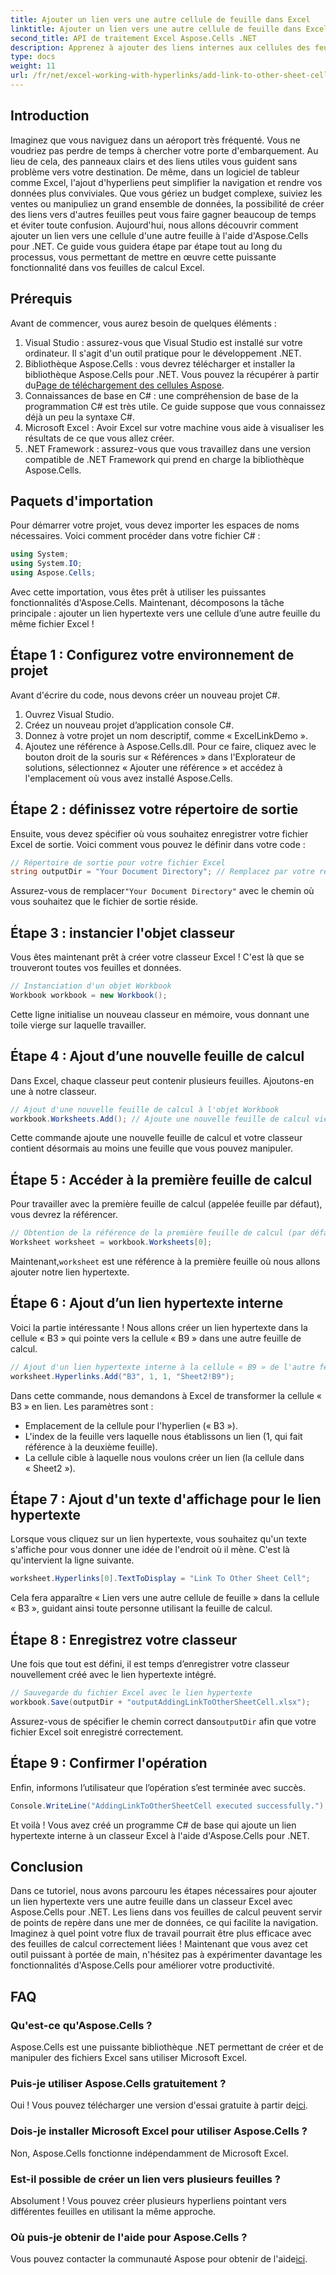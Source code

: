 ```yaml
---
title: Ajouter un lien vers une autre cellule de feuille dans Excel
linktitle: Ajouter un lien vers une autre cellule de feuille dans Excel
second_title: API de traitement Excel Aspose.Cells .NET
description: Apprenez à ajouter des liens internes aux cellules des feuilles Excel à l'aide d'Aspose.Cells pour .NET. Améliorez la navigation dans vos feuilles de calcul sans effort.
type: docs
weight: 11
url: /fr/net/excel-working-with-hyperlinks/add-link-to-other-sheet-cell/
---
```

## Introduction
Imaginez que vous naviguez dans un aéroport très fréquenté. Vous ne voudriez pas perdre de temps à chercher votre porte d'embarquement. Au lieu de cela, des panneaux clairs et des liens utiles vous guident sans problème vers votre destination. De même, dans un logiciel de tableur comme Excel, l'ajout d'hyperliens peut simplifier la navigation et rendre vos données plus conviviales. Que vous gériez un budget complexe, suiviez les ventes ou manipuliez un grand ensemble de données, la possibilité de créer des liens vers d'autres feuilles peut vous faire gagner beaucoup de temps et éviter toute confusion. Aujourd'hui, nous allons découvrir comment ajouter un lien vers une cellule d'une autre feuille à l'aide d'Aspose.Cells pour .NET. Ce guide vous guidera étape par étape tout au long du processus, vous permettant de mettre en œuvre cette puissante fonctionnalité dans vos feuilles de calcul Excel.
## Prérequis
Avant de commencer, vous aurez besoin de quelques éléments :
1. Visual Studio : assurez-vous que Visual Studio est installé sur votre ordinateur. Il s'agit d'un outil pratique pour le développement .NET.
2. Bibliothèque Aspose.Cells : vous devrez télécharger et installer la bibliothèque Aspose.Cells pour .NET. Vous pouvez la récupérer à partir du[Page de téléchargement des cellules Aspose](https://releases.aspose.com/cells/net/).
3. Connaissances de base en C# : une compréhension de base de la programmation C# est très utile. Ce guide suppose que vous connaissez déjà un peu la syntaxe C#.
4. Microsoft Excel : Avoir Excel sur votre machine vous aide à visualiser les résultats de ce que vous allez créer.
5. .NET Framework : assurez-vous que vous travaillez dans une version compatible de .NET Framework qui prend en charge la bibliothèque Aspose.Cells.
## Paquets d'importation
Pour démarrer votre projet, vous devez importer les espaces de noms nécessaires. Voici comment procéder dans votre fichier C# :
```csharp
using System;
using System.IO;
using Aspose.Cells;
```
Avec cette importation, vous êtes prêt à utiliser les puissantes fonctionnalités d'Aspose.Cells. 
Maintenant, décomposons la tâche principale : ajouter un lien hypertexte vers une cellule d’une autre feuille du même fichier Excel ! 
## Étape 1 : Configurez votre environnement de projet
Avant d'écrire du code, nous devons créer un nouveau projet C#. 
1. Ouvrez Visual Studio.
2. Créez un nouveau projet d’application console C#. 
3. Donnez à votre projet un nom descriptif, comme « ExcelLinkDemo ».
4. Ajoutez une référence à Aspose.Cells.dll. Pour ce faire, cliquez avec le bouton droit de la souris sur « Références » dans l'Explorateur de solutions, sélectionnez « Ajouter une référence » et accédez à l'emplacement où vous avez installé Aspose.Cells.
## Étape 2 : définissez votre répertoire de sortie
Ensuite, vous devez spécifier où vous souhaitez enregistrer votre fichier Excel de sortie. Voici comment vous pouvez le définir dans votre code :
```csharp
// Répertoire de sortie pour votre fichier Excel
string outputDir = "Your Document Directory"; // Remplacez par votre répertoire
```
 Assurez-vous de remplacer`"Your Document Directory"` avec le chemin où vous souhaitez que le fichier de sortie réside.
## Étape 3 : instancier l'objet classeur
Vous êtes maintenant prêt à créer votre classeur Excel ! C'est là que se trouveront toutes vos feuilles et données.
```csharp
// Instanciation d'un objet Workbook
Workbook workbook = new Workbook();
```
Cette ligne initialise un nouveau classeur en mémoire, vous donnant une toile vierge sur laquelle travailler.
## Étape 4 : Ajout d’une nouvelle feuille de calcul
Dans Excel, chaque classeur peut contenir plusieurs feuilles. Ajoutons-en une à notre classeur.
```csharp
// Ajout d'une nouvelle feuille de calcul à l'objet Workbook
workbook.Worksheets.Add(); // Ajoute une nouvelle feuille de calcul vierge par défaut
```
Cette commande ajoute une nouvelle feuille de calcul et votre classeur contient désormais au moins une feuille que vous pouvez manipuler.
## Étape 5 : Accéder à la première feuille de calcul
Pour travailler avec la première feuille de calcul (appelée feuille par défaut), vous devrez la référencer.
```csharp
// Obtention de la référence de la première feuille de calcul (par défaut)
Worksheet worksheet = workbook.Worksheets[0];
```
 Maintenant,`worksheet` est une référence à la première feuille où nous allons ajouter notre lien hypertexte.
## Étape 6 : Ajout d’un lien hypertexte interne
Voici la partie intéressante ! Nous allons créer un lien hypertexte dans la cellule « B3 » qui pointe vers la cellule « B9 » dans une autre feuille de calcul.
```csharp
// Ajout d'un lien hypertexte interne à la cellule « B9 » de l'autre feuille de calcul « Sheet2 »
worksheet.Hyperlinks.Add("B3", 1, 1, "Sheet2!B9");
```
Dans cette commande, nous demandons à Excel de transformer la cellule « B3 » en lien. Les paramètres sont :
- Emplacement de la cellule pour l'hyperlien (« B3 »).
- L'index de la feuille vers laquelle nous établissons un lien (1, qui fait référence à la deuxième feuille).
- La cellule cible à laquelle nous voulons créer un lien (la cellule dans « Sheet2 »).
## Étape 7 : Ajout d'un texte d'affichage pour le lien hypertexte
Lorsque vous cliquez sur un lien hypertexte, vous souhaitez qu'un texte s'affiche pour vous donner une idée de l'endroit où il mène. C'est là qu'intervient la ligne suivante.
```csharp
worksheet.Hyperlinks[0].TextToDisplay = "Link To Other Sheet Cell";
```
Cela fera apparaître « Lien vers une autre cellule de feuille » dans la cellule « B3 », guidant ainsi toute personne utilisant la feuille de calcul.
## Étape 8 : Enregistrez votre classeur
Une fois que tout est défini, il est temps d’enregistrer votre classeur nouvellement créé avec le lien hypertexte intégré.
```csharp
// Sauvegarde du fichier Excel avec le lien hypertexte
workbook.Save(outputDir + "outputAddingLinkToOtherSheetCell.xlsx");
```
 Assurez-vous de spécifier le chemin correct dans`outputDir` afin que votre fichier Excel soit enregistré correctement.
## Étape 9 : Confirmer l'opération
Enfin, informons l’utilisateur que l’opération s’est terminée avec succès.
```csharp
Console.WriteLine("AddingLinkToOtherSheetCell executed successfully.");
```
Et voilà ! Vous avez créé un programme C# de base qui ajoute un lien hypertexte interne à un classeur Excel à l'aide d'Aspose.Cells pour .NET.
## Conclusion
Dans ce tutoriel, nous avons parcouru les étapes nécessaires pour ajouter un lien hypertexte vers une autre feuille dans un classeur Excel avec Aspose.Cells pour .NET. Les liens dans vos feuilles de calcul peuvent servir de points de repère dans une mer de données, ce qui facilite la navigation. Imaginez à quel point votre flux de travail pourrait être plus efficace avec des feuilles de calcul correctement liées ! Maintenant que vous avez cet outil puissant à portée de main, n'hésitez pas à expérimenter davantage les fonctionnalités d'Aspose.Cells pour améliorer votre productivité.
## FAQ
### Qu'est-ce qu'Aspose.Cells ?  
Aspose.Cells est une puissante bibliothèque .NET permettant de créer et de manipuler des fichiers Excel sans utiliser Microsoft Excel.
### Puis-je utiliser Aspose.Cells gratuitement ?  
 Oui ! Vous pouvez télécharger une version d'essai gratuite à partir de[ici](https://releases.aspose.com/).
### Dois-je installer Microsoft Excel pour utiliser Aspose.Cells ?  
Non, Aspose.Cells fonctionne indépendamment de Microsoft Excel.
### Est-il possible de créer un lien vers plusieurs feuilles ?  
Absolument ! Vous pouvez créer plusieurs hyperliens pointant vers différentes feuilles en utilisant la même approche.
### Où puis-je obtenir de l'aide pour Aspose.Cells ?  
 Vous pouvez contacter la communauté Aspose pour obtenir de l'aide[ici](https://forum.aspose.com/c/cells/9).